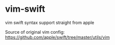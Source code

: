# vim-swift
vim swift syntax support straight from apple

Source of original vim config: https://github.com/apple/swift/tree/master/utils/vim
